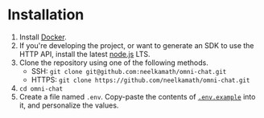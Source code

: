 # Installation

1. Install [Docker](https://hub.docker.com/search/?type=edition&offering=community).
1. If you're developing the project, or want to generate an SDK to use the HTTP API, install the latest [node.js](https://nodejs.org/en/download/) LTS.
1. Clone the repository using one of the following methods.
    - SSH: `git clone git@github.com:neelkamath/omni-chat.git`
    - HTTPS: `git clone https://github.com/neelkamath/omni-chat.git`
1. `cd omni-chat`
1. Create a file named `.env`. Copy-paste the contents of [`.env.example`](../.env.example) into it, and personalize the values.